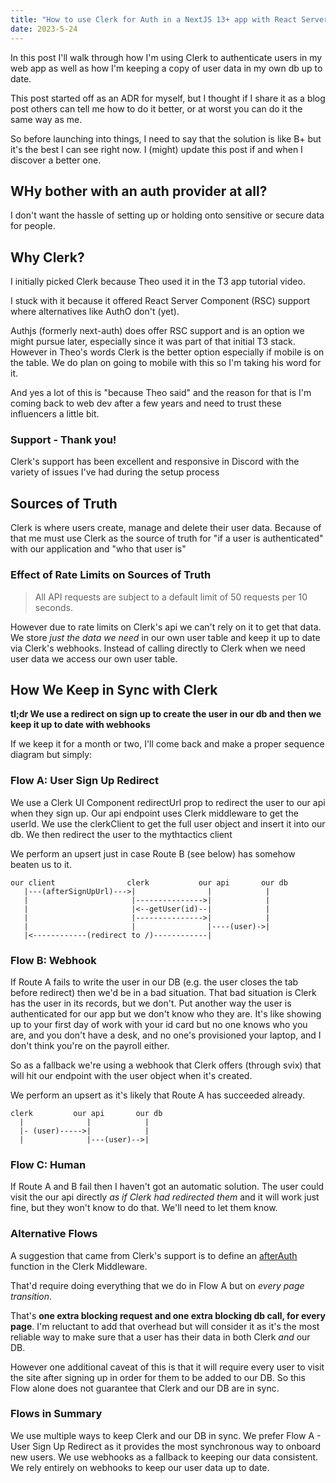 ```yaml
---
title: "How to use Clerk for Auth in a NextJS 13+ app with React Server Components (RSC)"
date: 2023-5-24
---
```


In this post I'll walk through how I'm using Clerk to authenticate users in my web app as well as how I'm keeping a copy of user data in my own db up to date.

This post started off as an ADR for myself, but I thought if I share it as a blog post others can tell me how to do it better, or at worst you can do it the same way as me.

So before launching into things, I need to say that the solution is like B+ but it's the best I can see right now. I (might) update this post if and when I discover a better one.

## WHy bother with an auth provider at all?
I don't want the hassle of setting up or holding onto sensitive or secure data for people.

## Why Clerk?
I initially picked Clerk because Theo used it in the T3 app tutorial video.

I stuck with it because it offered React Server Component (RSC) support where alternatives like AuthO don't (yet).

Authjs (formerly next-auth) does offer RSC support and is an option we might pursue later, especially since it was part of that initial T3 stack. However in Theo's words Clerk is the better option especially if mobile is on the table. We do plan on going to mobile with this so I'm taking his word for it.

And yes a lot of this is "because Theo said" and the reason for that is I'm coming back to web dev after a few years and need to trust these influencers a little bit.

### Support - Thank you!
Clerk's support has been excellent and responsive in Discord with the variety of issues I've had during the setup process

## Sources of Truth

Clerk is where users create, manage and delete their user data. Because of that me must use Clerk as the source of truth for "if a user is authenticated" with our application and "who that user is"

### Effect of Rate Limits on Sources of Truth

> All API requests are subject to a default limit of 50 requests per 10 seconds.

However due to rate limits on Clerk's api we can't rely on it to get that data. We store _just the data we need_ in our own user table and keep it up to date via Clerk's webhooks. Instead of calling directly to Clerk when we need user data we access our own user table.

## How We Keep in Sync with Clerk

**tl;dr We use a redirect on sign up to create the user in our db and then we keep it up to date with webhooks**

If we keep it for a month or two, I'll come back and make a proper sequence diagram but simply:

### Flow A: User Sign Up Redirect

We use a Clerk UI Component redirectUrl prop to redirect the user to our api when they sign up.
Our api endpoint uses Clerk middleware to get the userId. We use the clerkClient to get the full user object and insert it into our db.
We then redirect the user to the mythtactics client

We perform an upsert just in case Route B (see below) has somehow beaten us to it.
```
our client                clerk           our api       our db
   |---(afterSignUpUrl)--->|                |            |
   |                       |--------------->|            |
   |                       |<--getUser(id)--|            |
   |                       |--------------->|            |
   |                       |                |----(user)->|
   |<------------(redirect to /)------------|
```

### Flow B: Webhook

If Route A fails to write the user in our DB (e.g. the user closes the tab before redirect) then we'd be in a bad situation.
That bad situation is Clerk has the user in its records, but we don't. Put another way the user is authenticated for our app but we don't know who they are.
It's like showing up to your first day of work with your id card but no one knows who you are, and you don't have a desk, and no one's provisioned your laptop, and I don't think you're on the payroll either.

So as a fallback we're using a webhook that Clerk offers (through svix) that will hit our endpoint with the user object when it's created.

We perform an upsert as it's likely that Route A has succeeded already.

```
clerk         our api       our db
  |              |            |
  |- (user)----->|            |
  |              |---(user)-->|
```

### Flow C: Human

If Route A and B fail then I haven't got an automatic solution. The user could visit the our api directly _as if Clerk had redirected them_ and it will work just fine, but they won't know to do that. We'll need to let them know.

### Alternative Flows

A suggestion that came from Clerk's support is to define an [afterAuth](https://clerk.com/docs/nextjs/middleware#using-after-auth-for-fine-grain-control) function in the Clerk Middleware.

That'd require doing everything that we do in Flow A but on _every page transition_.

That's **one extra blocking request and one extra blocking db call, for every page**. I'm reluctant to add that overhead but will consider it as it's the most reliable way to make sure that a user has their data in both Clerk _and_ our DB.

However one additional caveat of this is that it will require every user to visit the site after signing up in order for them to be added to our DB. So this Flow alone does not guarantee that Clerk and our DB are in sync.

### Flows in Summary

We use multiple ways to keep Clerk and our DB in sync. We prefer Flow A - User Sign Up Redirect as it provides the most synchronous way to onboard new users. We use webhooks as a fallback to keeping our data consistent. We rely entirely on webhooks to keep our user data up to date.
